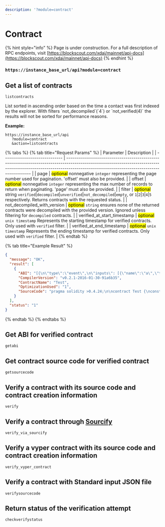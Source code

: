 ```yaml
---
description: '?module=contract'
---
```


# Contract

{% hint style="info" %}
Page is under construction. For a full description of RPC endpoints, visit [https://blockscout.com/xdai/mainnet/api-docs](https://blockscout.com/xdai/mainnet/api-docs)
{% endhint %}

### &#x20;`https://instance_base_url/api?module=contract`

## Get a list of contracts

`listcontracts`

List sorted in ascending order based on the time a contact was first indexed by the explorer. With filters \`not\_decompiled\`(\`4\`) or \`not\_verified(4)\` the results will not be sorted for performance reasons.

**Example:**

```
https://instance_base_url/api
   ?module=contract
   &action=listcontracts
```

{% tabs %}
{% tab title="Request Params" %}
| Parameter                      | Description                                                                                                                                                                                                              |
| ------------------------------ | ------------------------------------------------------------------------------------------------------------------------------------------------------------------------------------------------------------------------ |
| page                           | <mark style="background-color:yellow;">optional</mark> nonnegative `integer` representing the page number used for pagination. 'offset' must also be provided.                                                           |
| offset                         | <mark style="background-color:yellow;">optional</mark> nonnegative `integer` representing the max number of records to return when paginating. 'page' must also be provided.                                             |
| filter                         | <mark style="background-color:yellow;">optional</mark>  string `verified`\|`decompiled`\|`unverified`\|`not_decompiled`\|`empty`, or `1`\|`2`\|`3`\|`4`\|`5` respectively. Returns  contracts with the requested status. |
| not\_decompiled\_with\_version | <mark style="background-color:yellow;">optional</mark> `string` ensures none of the returned contracts were decompiled with the provided version. Ignored unless filtering for `decompiled` contracts.                   |
| verified\_at\_start\_timestamp | <mark style="background-color:yellow;">optional</mark>  `unix timestamp` Represents the starting timestamp for verified contracts. Only used with `verified` filter.                                                     |
| verified\_at\_end\_timestamp   | <mark style="background-color:yellow;">optional</mark> `unix timestamp` Represents the ending timestamp for verified contracts. Only used with `verified` filter.                                                        |
{% endtab %}

{% tab title="Example Result" %}
```json
{
  "message": "OK",
  "result": [
    {
      "ABI": "[{\n\"type\":\"event\",\n\"inputs\": [{\"name\":\"a\",\"type\":\"uint256\",\"indexed\":true},{\"name\":\"b\",\"type\":\"bytes32\",\"indexed\":false}],\n\"name\":\"Event\"\n}, {\n\"type\":\"event\",\n\"inputs\": [{\"name\":\"a\",\"type\":\"uint256\",\"indexed\":true},{\"name\":\"b\",\"type\":\"bytes32\",\"indexed\":false}],\n\"name\":\"Event2\"\n}, {\n\"type\":\"function\",\n\"inputs\": [{\"name\":\"a\",\"type\":\"uint256\"}],\n\"name\":\"foo\",\n\"outputs\": []\n}]\n",
      "CompilerVersion": "v0.2.1-2016-01-30-91a6b35",
      "ContractName": "Test",
      "OptimizationUsed": "1",
      "SourceCode": "pragma solidity >0.4.24;\n\ncontract Test {\nconstructor() public { b = hex\"12345678901234567890123456789012\"; }\nevent Event(uint indexed a, bytes32 b);\nevent Event2(uint indexed a, bytes32 b);\nfunction foo(uint a) public { emit Event(a, b); }\nbytes32 b;\n}\n"
    }
  ],
  "status": "1"
}
```
{% endtab %}
{% endtabs %}

## Get ABI for verified contract

`getabi`

## Get contract source code for verified contract

`getsourcecode`

## Verify a contract with its source code and contract creation information

`verify`

## Verify a contract through [Sourcify](https://sourcify.dev/)

`verify_via_sourcify`

## Verify a vyper contract with its source code and contract creation information

`verify_vyper_contract`

## Verify a contract with Standard input JSON file

`verifysourcecode`

## Return status of the verification attempt

`checkverifystatus`
